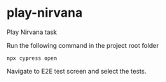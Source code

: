 # play-nirvana
Play Nirvana task

Run the following command in the project root folder
```
npx cypress open
```
Navigate to E2E test screen and select the tests.